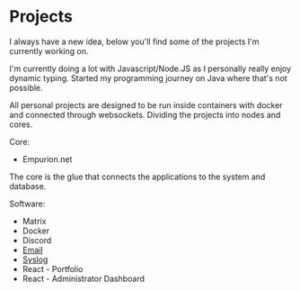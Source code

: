 # Projects

I always have a new idea, below you'll find some of the projects I'm currently working on.

I'm currently doing a lot with Javascript/Node.JS as I personally really enjoy dynamic typing.
Started my programming journey on Java where that's not possible.

All personal projects are designed to be run inside containers with docker and connected through websockets.
Dividing the projects into nodes and cores.

Core:
- Empurion.net

The core is the glue that connects the applications to the system and database.

Software:
- Matrix
- Docker
- Discord
- [Email](https://github.com/Empurion/IMAP-Retriever)
- [Syslog](https://github.com/Empurion/Syslog)
- React - Portfolio
- React - Administrator Dashboard
